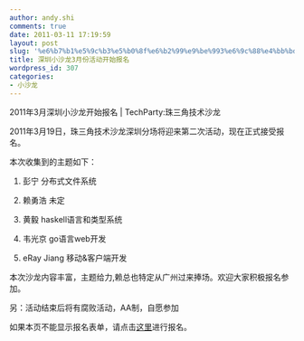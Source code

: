 ```yaml
---
author: andy.shi
comments: true
date: 2011-03-11 17:19:59
layout: post
slug: '%e6%b7%b1%e5%9c%b3%e5%b0%8f%e6%b2%99%e9%be%993%e6%9c%88%e4%bb%bd%e6%b4%bb%e5%8a%a8%e5%bc%80%e5%a7%8b%e6%8a%a5%e5%90%8d'
title: 深圳小沙龙3月份活动开始报名
wordpress_id: 307
categories:
- 小沙龙
---
```




2011年3月深圳小沙龙开始报名 | TechParty:珠三角技术沙龙





2011年3月19日，珠三角技术沙龙深圳分场将迎来第二次活动，现在正式接受报名。





本次收集到的主题如下：




1. 彭宁 分布式文件系统




2. 赖勇浩 未定




3. 黄毅 haskell语言和类型系统




4. 韦光京 go语言web开发




5. eRay Jiang 移动&客户端开发 





本次沙龙内容丰富，主题给力,赖总也特定从广州过来捧场。欢迎大家积极报名参加。




另：活动结束后将有腐败活动，AA制，自愿参加 





如果本页不能显示报名表单，请点击[这里](http://autoforms.sandbox.jeffkit.info/fill/13/?is_popup=true)进行报名。









